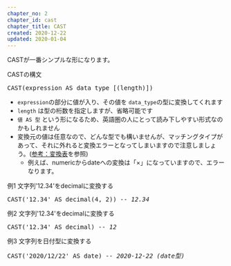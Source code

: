 ```yaml
---
chapter_no: 2
chapter_id: cast
chapter_title: CAST
created: 2020-12-22
updated: 2020-01-04
---
```

CASTが一番シンプルな形になります。  

<div class="code-box">
<div class="title">CASTの構文</div>
<pre>
CAST(expression AS data_type [(length)])  
</pre>
</div>

- `expression`の部分に値が入り、その値を `data_type`の型に変換してくれます
- `length` は型の桁数を指定しますが、省略可能です
- `値 AS 型` という形になるため、英語圏の人にとって読み下しやすい形式なのかもしれません
- 変換元の値は任意なので、どんな型でも構いませんが、マッチングタイプがあって、それに外れると変換エラーとなってしまいますので注意しましょう。([参考：変換表](#explicit-convertion-table)を参照)  
  - 例えば、numericからdateへの変換は「×」になっていますので、エラーなります。

<div class="code-box">
<div class="title">例1 文字列'12.34'をdecimalに変換する</div>
<pre>
CAST('12.34' AS decimal(4, 2)) <em class="comment">-- 12.34</em>
</pre>
</div>

<div class="code-box">
<div class="title">例2 文字列'12.34'をdecimalに変換する</div>
<pre>
CAST('12.34' AS decimal) <em class="comment">-- 12</em>
</pre>
</div>

<div class="code-box">
<div class="title">例3 文字列を日付型に変換する</div>
<pre>
CAST('2020/12/22' AS date) <em class="comment">-- 2020-12-22 (date型)</em>
</pre>
</div>
